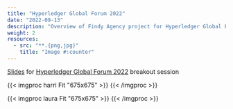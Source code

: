 ```yaml
---
title: "Hyperledger Global Forum 2022"
date: "2022-09-13"
description: "Overview of Findy Agency project for Hyperledger Global Forum 2022"
weight: 2
resources:
  - src: "**.{png,jpg}"
    title: "Image #:counter"
---
```


[Slides](/resources/findy-ssi-agency.pdf) for [Hyperledger Global Forum 2022](https://www.hyperledger.org/event/hyperledger-global-forum-2022-dublin-ireland) breakout session

{{< imgproc harri Fit "675x675" >}}
{{< /imgproc >}}

{{< imgproc laura Fit "675x675" >}}
{{< /imgproc >}}
